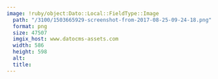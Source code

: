 ```yaml
---
image: !ruby/object:Dato::Local::FieldType::Image
  path: "/3100/1503665929-screenshot-from-2017-08-25-09-24-18.png"
  format: png
  size: 47507
  imgix_host: www.datocms-assets.com
  width: 586
  height: 598
  alt: 
  title: 
---
```


